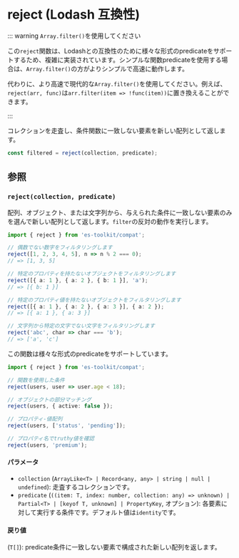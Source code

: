 # reject (Lodash 互換性)

::: warning `Array.filter()`を使用してください

この`reject`関数は、Lodashとの互換性のために様々な形式のpredicateをサポートするため、複雑に実装されています。シンプルな関数predicateを使用する場合は、`Array.filter()`の方がよりシンプルで高速に動作します。

代わりに、より高速で現代的な`Array.filter()`を使用してください。例えば、`reject(arr, func)`は`arr.filter(item => !func(item))`に置き換えることができます。

:::

コレクションを走査し、条件関数に一致しない要素を新しい配列として返します。

```typescript
const filtered = reject(collection, predicate);
```

## 参照

### `reject(collection, predicate)`

配列、オブジェクト、または文字列から、与えられた条件に一致しない要素のみを選んで新しい配列として返します。`filter`の反対の動作を実行します。

```typescript
import { reject } from 'es-toolkit/compat';

// 偶数でない数字をフィルタリングします
reject([1, 2, 3, 4, 5], n => n % 2 === 0);
// => [1, 3, 5]

// 特定のプロパティを持たないオブジェクトをフィルタリングします
reject([{ a: 1 }, { a: 2 }, { b: 1 }], 'a');
// => [{ b: 1 }]

// 特定のプロパティ値を持たないオブジェクトをフィルタリングします
reject([{ a: 1 }, { a: 2 }, { a: 3 }], { a: 2 });
// => [{ a: 1 }, { a: 3 }]

// 文字列から特定の文字でない文字をフィルタリングします
reject('abc', char => char === 'b');
// => ['a', 'c']
```

この関数は様々な形式のpredicateをサポートしています。

```typescript
import { reject } from 'es-toolkit/compat';

// 関数を使用した条件
reject(users, user => user.age < 18);

// オブジェクトの部分マッチング
reject(users, { active: false });

// プロパティ-値配列
reject(users, ['status', 'pending']);

// プロパティ名でtruthy値を確認
reject(users, 'premium');
```

#### パラメータ

- `collection` (`ArrayLike<T> | Record<any, any> | string | null | undefined`): 走査するコレクションです。
- `predicate` (`((item: T, index: number, collection: any) => unknown) | Partial<T> | [keyof T, unknown] | PropertyKey`, オプション): 各要素に対して実行する条件です。デフォルト値は`identity`です。

#### 戻り値

(`T[]`): predicate条件に一致しない要素で構成された新しい配列を返します。
